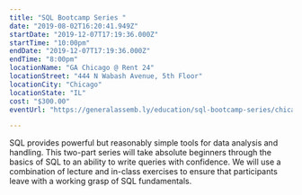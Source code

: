 ```yaml
---
title: "SQL Bootcamp Series "
date: "2019-08-02T16:20:41.949Z"
startDate: "2019-12-07T17:19:36.000Z"
startTime: "10:00pm"
endDate: "2019-12-07T17:19:36.000Z"
endTime: "8:00pm"
locationName: "GA Chicago @ Rent 24"
locationStreet: "444 N Wabash Avenue, 5th Floor"
locationCity: "Chicago"
locationState: "IL"
cost: "$300.00"
eventUrl: "https://generalassemb.ly/education/sql-bootcamp-series/chicago/85676"

---
```


SQL provides powerful but reasonably simple tools for data analysis and handling. This two-part series will take absolute beginners through the basics of SQL to an ability to write queries with confidence. We will use a combination of lecture and in-class exercises to ensure that participants leave with a working grasp of SQL fundamentals.

